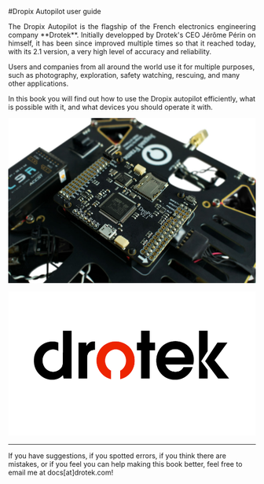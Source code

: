 #Dropix Autopilot user guide

<p align="justify">The Dropix Autopilot is the flagship of the French electronics engineering company **Drotek**. Initially developped by Drotek's CEO Jérôme Périn on himself, it has been since improved multiple times so that it reached today, with its 2.1 version, a very high level of accuracy and reliability.

Users and companies from all around the world use it for multiple purposes, such as photography, exploration, safety watching, rescuing, and many other applications.

In this book you will find out how to use the Dropix autopilot efficiently, what is possible with it, and what devices you should operate it with.</p>


<p align="center">
  <img src="./images/dropix-autopilot-drotek.jpg?raw=true" alt="dropix-autopilot-drotek"/>
</p>



<p align="center">
  <img src="./images/Drotek-logo_withoutTagline_black-(1).png?raw=true" alt="Drotek Logo"/>
</p>

-----


If you have suggestions, if you spotted errors, if you think there are mistakes, or if you feel you can help making this book better, feel free to email me at docs[at]drotek.com!
